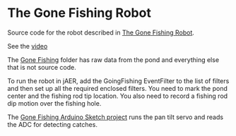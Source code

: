 # The Gone Fishing Robot
Source code for the robot described in [The Gone Fishing Robot](https://docs.google.com/document/d/166z0sSwXT1iVAvEv8F_OlqergrwELB6Hduzkro6m2eI/edit).

See the [video](https://drive.google.com/file/d/1XycIjaOwZqwqyoAtaGemwxJs4TKpt9w0/view?usp=sharing)

The [Gone Fishing](https://drive.google.com/drive/folders/1LObwQ2_Gv-K6hJYtwZ_4W9-Jv4nRmBH1) folder has raw data from the pond and everything else that is not source code.

To run the robot in jAER, add the GoingFishing EventFilter to the list of filters and then set up all the required enclosed filters. You need to mark the pond center and the fishing rod tip location. You also need to record a fishing rod dip motion over the fishing hole.

The [Gone Fishing Arduino Sketch project](https://github.com/SensorsINI/jaer/tree/master/src/org/ine/telluride/jaer/tell2022/GoingFishingFirmware) runs the pan tilt servo and reads the ADC for detecting catches. 
